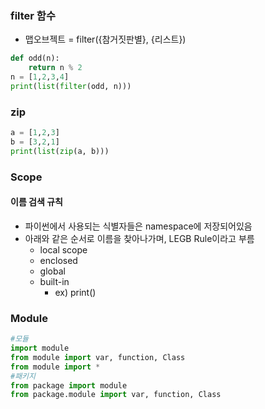 ### filter 함수

- 맵오브젝트 = filter({참거짓판별}, {리스트})

```python
def odd(n):
    return n % 2
n = [1,2,3,4]
print(list(filter(odd, n)))
```



### zip

```python
a = [1,2,3]
b = [3,2,1]
print(list(zip(a, b)))
```



### Scope

#### 이름 검색 규칙

- 파이썬에서 사용되는 식별자들은 namespace에 저장되어있음
- 아래와 같은 순서로 이름을 찾아나가며, LEGB Rule이라고 부름
  - local scope
  - enclosed 
  - global
  - built-in 
    - ex) print()



### Module

```python
#모듈
import module
from module import var, function, Class
from module import *
#패키지
from package import module
from package.module import var, function, Class
```

